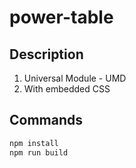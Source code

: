 # power-table

## Description

1. Universal Module - UMD
1. With embedded CSS

## Commands

```sh
npm install
npm run build

```

